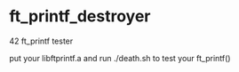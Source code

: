 # ft_printf_destroyer
42 ft_printf tester

put your libftprintf.a and
run ./death.sh to test your ft_printf()
